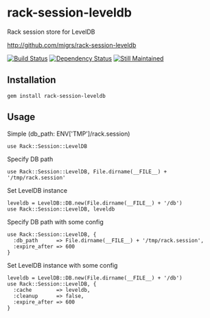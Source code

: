 rack-session-leveldb
====================

Rack session store for LevelDB

<http://github.com/migrs/rack-session-leveldb>

[![Build Status](https://secure.travis-ci.org/migrs/rack-session-leveldb.png)](http://travis-ci.org/migrs/rack-session-leveldb)
[![Dependency Status](https://gemnasium.com/migrs/rack-session-leveldb.png?travis)](https://gemnasium.com/migrs/rack-session-leveldb)
[![Still Maintained](http://stillmaintained.com/migrs/rack-session-leveldb.png)](http://stillmaintained.com/migrs/rack-session-leveldb)

## Installation

    gem install rack-session-leveldb

## Usage

Simple (db\_path: ENV['TMP']/rack.session)

    use Rack::Session::LevelDB

Specify DB path

    use Rack::Session::LevelDB, File.dirname(__FILE__) + '/tmp/rack.session'

Set LevelDB instance

    leveldb = LevelDB::DB.new(File.dirname(__FILE__) + '/db')
    use Rack::Session::LevelDB, leveldb

Specify DB path with some config

    use Rack::Session::LevelDB, {
      :db_path      => File.dirname(__FILE__) + '/tmp/rack.session',
      :expire_after => 600
    }

Set LevelDB instance with some config

    leveldb = LevelDB::DB.new(File.dirname(__FILE__) + '/db')
    use Rack::Session::LevelDB, {
      :cache        => leveldb,
      :cleanup      => false,
      :expire_after => 600
    }


